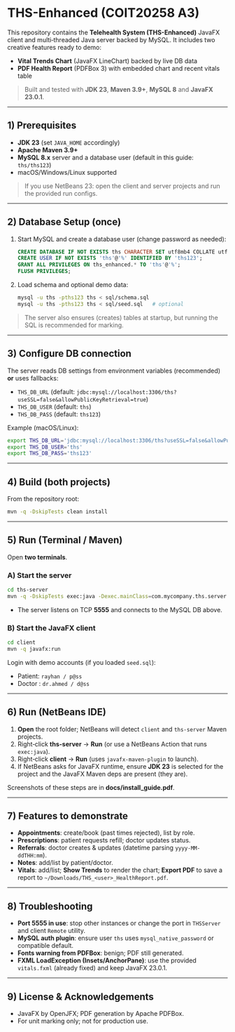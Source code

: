 # THS-Enhanced (COIT20258 A3)

This repository contains the **Telehealth System (THS-Enhanced)** JavaFX client and multi‑threaded Java server backed by MySQL.
It includes two creative features ready to demo:
- **Vital Trends Chart** (JavaFX LineChart) backed by live DB data
- **PDF Health Report** (PDFBox 3) with embedded chart and recent vitals table

> Built and tested with **JDK 23**, **Maven 3.9+**, **MySQL 8** and **JavaFX 23.0.1**.

---

## 1) Prerequisites

- **JDK 23** (set `JAVA_HOME` accordingly)
- **Apache Maven 3.9+**
- **MySQL 8.x** server and a database user (default in this guide: `ths/ths123`)
- macOS/Windows/Linux supported

> If you use NetBeans 23: open the client and server projects and run the provided run configs.

---

## 2) Database Setup (once)

1. Start MySQL and create a database user (change password as needed):
   ```sql
   CREATE DATABASE IF NOT EXISTS ths CHARACTER SET utf8mb4 COLLATE utf8mb4_unicode_ci;
   CREATE USER IF NOT EXISTS 'ths'@'%' IDENTIFIED BY 'ths123';
   GRANT ALL PRIVILEGES ON ths_enhanced.* TO 'ths'@'%';
   FLUSH PRIVILEGES;
   ```

2. Load schema and optional demo data:
   ```bash
   mysql -u ths -pths123 ths < sql/schema.sql
   mysql -u ths -pths123 ths < sql/seed.sql   # optional
   ```

> The server also ensures (creates) tables at startup, but running the SQL is recommended for marking.

---

## 3) Configure DB connection

The server reads DB settings from environment variables (recommended) **or** uses fallbacks:

- `THS_DB_URL` (default: `jdbc:mysql://localhost:3306/ths?useSSL=false&allowPublicKeyRetrieval=true`)
- `THS_DB_USER` (default: `ths`)
- `THS_DB_PASS` (default: `ths123`)

Example (macOS/Linux):
```bash
export THS_DB_URL='jdbc:mysql://localhost:3306/ths?useSSL=false&allowPublicKeyRetrieval=true'
export THS_DB_USER='ths'
export THS_DB_PASS='ths123'
```

---

## 4) Build (both projects)

From the repository root:
```bash
mvn -q -DskipTests clean install
```

---

## 5) Run (Terminal / Maven)

Open **two terminals**.

### A) Start the server
```bash
cd ths-server
mvn -q -DskipTests exec:java -Dexec.mainClass=com.mycompany.ths.server.THSServer
```
- The server listens on TCP **5555** and connects to the MySQL DB above.

### B) Start the JavaFX client
```bash
cd client
mvn -q javafx:run
```

Login with demo accounts (if you loaded `seed.sql`):
- Patient: `rayhan / p@ss`
- Doctor : `dr.ahmed / d@ss`

---

## 6) Run (NetBeans IDE)

1. **Open** the root folder; NetBeans will detect `client` and `ths-server` Maven projects.
2. Right‑click **ths-server** → **Run** (or use a NetBeans Action that runs `exec:java`).
3. Right‑click **client** → **Run** (uses `javafx-maven-plugin` to launch).
4. If NetBeans asks for JavaFX runtime, ensure **JDK 23** is selected for the project and the JavaFX Maven deps are present (they are).

Screenshots of these steps are in **docs/install_guide.pdf**.

---

## 7) Features to demonstrate

- **Appointments**: create/book (past times rejected), list by role.
- **Prescriptions**: patient requests refill; doctor updates status.
- **Referrals**: doctor creates & updates (datetime parsing `yyyy-MM-ddTHH:mm`).
- **Notes**: add/list by patient/doctor.
- **Vitals**: add/list; **Show Trends** to render the chart; **Export PDF** to save a report to `~/Downloads/THS_<user>_HealthReport.pdf`.

---

## 8) Troubleshooting

- **Port 5555 in use**: stop other instances or change the port in `THSServer` and client `Remote` utility.
- **MySQL auth plugin**: ensure user `ths` uses `mysql_native_password` or compatible default.
- **Fonts warning from PDFBox**: benign; PDF still generated.
- **FXML LoadException (Insets/AnchorPane)**: use the provided `vitals.fxml` (already fixed) and keep JavaFX 23.0.1.

---

## 9) License & Acknowledgements

- JavaFX by OpenJFX; PDF generation by Apache PDFBox.
- For unit marking only; not for production use.
